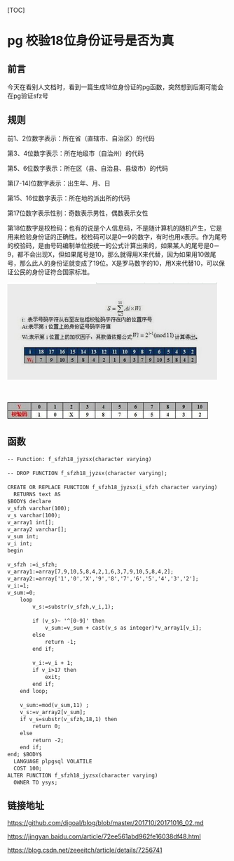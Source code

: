 [TOC]

# pg 校验18位身份证号是否为真



## 前言

​	今天在看别人文档时，看到一篇生成18位身份证的pg函数，突然想到后期可能会在pg验证sfz号



## 规则

前1、2位数字表示：所在省（直辖市、自治区）的代码 

第3、4位数字表示：所在地级市（自治州）的代码 

第5、6位数字表示：所在区（县、自治县、县级市）的代码 

第[7-14]位数字表示：出生年、月、日 

第15、16位数字表示：所在地的派出所的代码

第17位数字表示性别：奇数表示男性，偶数表示女性

第18位数字是校检码：也有的说是个人信息码，不是随计算机的随机产生，它是 用来检验身份证的正确性。校检码可以是0—9的数字，有时也用x表示。作为尾号的校验码，是由号码编制单位按统一的公式计算出来的，如果某人的尾号是0－9，都不会出现X，但如果尾号是10，那么就得用X来代替，因为如果用10做尾号，那么此人的身份证就变成了19位。X是罗马数字的10，用X来代替10，可以保证公民的身份证符合国家标准。



![_](../img_src/000/2018-09-08_163356.png)

​	

![_](../img_src/000/2018-09-08_163443.png)

## 函数



```
-- Function: f_sfzh18_jyzsx(character varying)

-- DROP FUNCTION f_sfzh18_jyzsx(character varying);

CREATE OR REPLACE FUNCTION f_sfzh18_jyzsx(i_sfzh character varying)
  RETURNS text AS
$BODY$ declare
v_sfzh varchar(100);
v_s varchar(100);
v_array1 int[];
v_array2 varchar[];
v_sum int;
v_i int;
begin

v_sfzh :=i_sfzh;
v_array1:=array[7,9,10,5,8,4,2,1,6,3,7,9,10,5,8,4,2];
v_array2:=array['1','0','X','9','8','7','6','5','4','3','2'];
v_i:=1;
v_sum:=0;
	loop
		v_s:=substr(v_sfzh,v_i,1);
 
		if (v_s)~ '^[0-9]' then 
			v_sum:=v_sum + cast(v_s as integer)*v_array1[v_i];
		else
			return -1;
		end if;
 
		v_i:=v_i + 1;
		if v_i>17 then
			exit;
		end if;
	end loop;
 
	v_sum:=mod(v_sum,11) ;
	v_s:=v_array2[v_sum];
	if v_s=substr(v_sfzh,18,1) then
		return 0;
	else
		return -2;
	end if;
end; $BODY$
  LANGUAGE plpgsql VOLATILE
  COST 100;
ALTER FUNCTION f_sfzh18_jyzsx(character varying)
  OWNER TO ysys;

```



## 链接地址

https://github.com/digoal/blog/blob/master/201710/20171016_02.md

https://jingyan.baidu.com/article/72ee561abd962fe16038df48.html

https://blog.csdn.net/zeeeitch/article/details/7256741